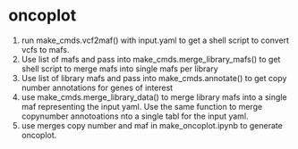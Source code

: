 # oncoplot
1. run make_cmds.vcf2maf() with input.yaml to get a shell script to convert vcfs to mafs.
2. Use list of mafs and pass into make_cmds.merge_library_mafs() to get shell script to merge mafs into single mafs per library
3. Use list of library mafs and pass into make_cmds.annotate() to get copy number annotations for genes of interest
4. use make_cmds.merge_library_data() to merge library mafs into a single maf representing the input yaml. Use the same function to merge copynumber annotoations nto a single tabl for the input yaml.
5. use merges copy number and maf in make_oncoplot.ipynb to generate oncoplot.
